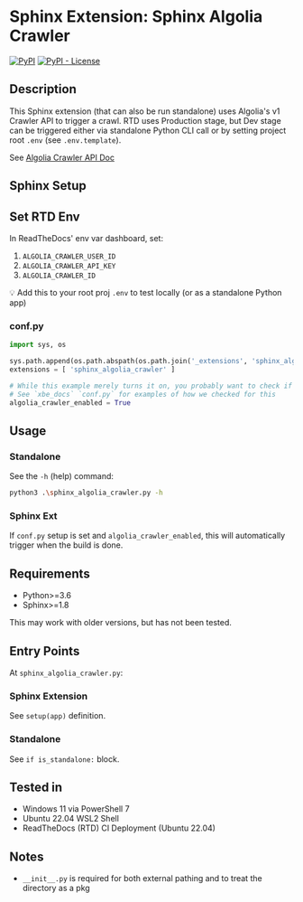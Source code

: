 # Sphinx Extension: Sphinx Algolia Crawler

<!-- Badges go here on the same line; PyPi doesn't support `\` or single-multi-line (it'll stack vertically) -->
[![PyPI](https://img.shields.io/pypi/v/sphinx-algolia-crawler)](https://pypi.org/project/sphinx-algolia-crawler/) [![PyPI - License](https://img.shields.io/pypi/l/sphinx-algolia-crawler)](https://opensource.org/licenses/MIT)

## Description

This Sphinx extension (that can also be run standalone) uses Algolia's v1 Crawler API 
to trigger a crawl. RTD uses Production stage, but Dev stage can be triggered either 
via standalone Python CLI call or by setting project root `.env` (see `.env.template`).

See [Algolia Crawler API Doc](https://www.algolia.com/doc/rest-api/crawler/#tag/actions/operation/crawlUrls)

## Sphinx Setup

## Set RTD Env

In ReadTheDocs' env var dashboard, set:

1. `ALGOLIA_CRAWLER_USER_ID`
2. `ALGOLIA_CRAWLER_API_KEY`
3. `ALGOLIA_CRAWLER_ID`

💡 Add this to your root proj `.env` to test locally (or as a standalone Python app)

### conf.py

```py
import sys, os

sys.path.append(os.path.abspath(os.path.join('_extensions', 'sphinx_algolia_crawler')))
extensions = [ 'sphinx_algolia_crawler' ]

# While this example merely turns it on, you probably want to check if RTD /latest production
# See `xbe_docs` `conf.py` for examples of how we checked for this
algolia_crawler_enabled = True
```

## Usage

### Standalone

See the `-h` (help) command:

```bash
python3 .\sphinx_algolia_crawler.py -h
```

### Sphinx Ext

If `conf.py` setup is set and `algolia_crawler_enabled`, this will automatically trigger when the build is done.

## Requirements

- Python>=3.6
- Sphinx>=1.8

This may work with older versions, but has not been tested.

## Entry Points

At `sphinx_algolia_crawler.py`:

### Sphinx Extension

See `setup(app)` definition.

### Standalone

See `if is_standalone:` block.

## Tested in

- Windows 11 via PowerShell 7
- Ubuntu 22.04 WSL2 Shell
- ReadTheDocs (RTD) CI Deployment (Ubuntu 22.04)

## Notes

- `__init__.py` is required for both external pathing and to treat the directory as a pkg
